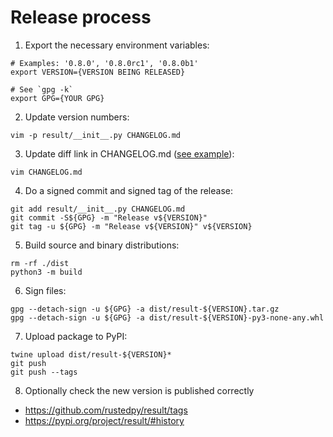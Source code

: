 # Release process

1) Export the necessary environment variables:
```
# Examples: '0.8.0', '0.8.0rc1', '0.8.0b1'
export VERSION={VERSION BEING RELEASED}

# See `gpg -k`
export GPG={YOUR GPG}
```

2) Update version numbers:
```
vim -p result/__init__.py CHANGELOG.md
```

3) Update diff link in CHANGELOG.md ([see example][diff-link-update-pr-example]):
```
vim CHANGELOG.md
```

4) Do a signed commit and signed tag of the release:
```
git add result/__init__.py CHANGELOG.md
git commit -S${GPG} -m "Release v${VERSION}"
git tag -u ${GPG} -m "Release v${VERSION}" v${VERSION}
```

5) Build source and binary distributions:
```
rm -rf ./dist
python3 -m build
```

6) Sign files:
```
gpg --detach-sign -u ${GPG} -a dist/result-${VERSION}.tar.gz
gpg --detach-sign -u ${GPG} -a dist/result-${VERSION}-py3-none-any.whl
```

7) Upload package to PyPI:
```
twine upload dist/result-${VERSION}*
git push
git push --tags
```

8) Optionally check the new version is published correctly
- https://github.com/rustedpy/result/tags
- https://pypi.org/project/result/#history

[diff-link-update-pr-example]: https://github.com/rustedpy/result/pull/77/files
